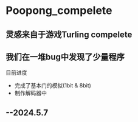 # Poopong_compelete
## 灵感来自于游戏Turling compelete
## 我们在一堆bug中发现了少量程序
目前进度
-  完成了基本门的模拟(1bit & 8bit)
-  制作解码器中
##  --2024.5.7
